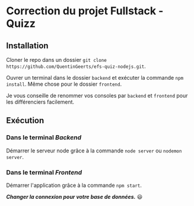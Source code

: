 # Correction du projet Fullstack - Quizz

## Installation

Cloner le repo dans un dossier `git clone https://github.com/QuentinGeerts/efs-quiz-nodejs.git`.

Ouvrer un terminal dans le dossier `backend` et exécuter la commande `npm install`.
Même chose pour le dossier `frontend`.

Je vous conseille de renommer vos consoles par `backend` et `frontend` pour les différenciers facilement.

## Exécution

### Dans le terminal _Backend_
Démarrer le serveur node grâce à la commande `node server` ou `nodemon server`.


### Dans le terminal _Frontend_
Démarrer l'application grâce à la commande `npm start`.

***Changer la connexion pour votre base de données.*** 😃
